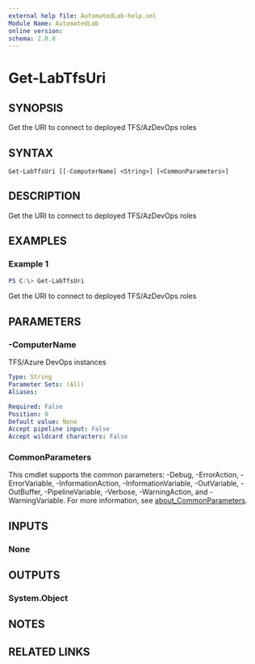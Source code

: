 ```yaml
---
external help file: AutomatedLab-help.xml
Module Name: AutomatedLab
online version:
schema: 2.0.0
---
```


# Get-LabTfsUri

## SYNOPSIS
Get the URI to connect to deployed TFS/AzDevOps roles

## SYNTAX

```
Get-LabTfsUri [[-ComputerName] <String>] [<CommonParameters>]
```

## DESCRIPTION
Get the URI to connect to deployed TFS/AzDevOps roles

## EXAMPLES

### Example 1
```powershell
PS C:\> Get-LabTfsUri
```

Get the URI to connect to deployed TFS/AzDevOps roles

## PARAMETERS

### -ComputerName
TFS/Azure DevOps instances

```yaml
Type: String
Parameter Sets: (All)
Aliases:

Required: False
Position: 0
Default value: None
Accept pipeline input: False
Accept wildcard characters: False
```

### CommonParameters
This cmdlet supports the common parameters: -Debug, -ErrorAction, -ErrorVariable, -InformationAction, -InformationVariable, -OutVariable, -OutBuffer, -PipelineVariable, -Verbose, -WarningAction, and -WarningVariable. For more information, see [about_CommonParameters](http://go.microsoft.com/fwlink/?LinkID=113216).

## INPUTS

### None
## OUTPUTS

### System.Object
## NOTES

## RELATED LINKS
